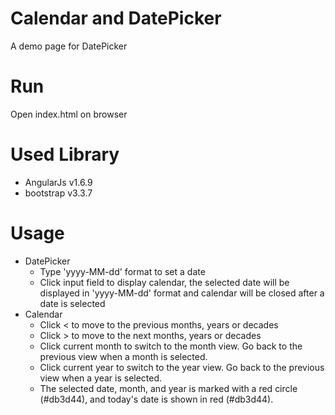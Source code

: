 # Calendar and DatePicker
A demo page for DatePicker

# Run
Open index.html on browser

# Used Library
* AngularJs v1.6.9
* bootstrap v3.3.7

# Usage
* DatePicker
  + Type 'yyyy-MM-dd' format to set a date
  + Click input field to display calendar, the selected date will be displayed in 'yyyy-MM-dd' format and calendar will be closed after a date is selected
* Calendar
  + Click < to move to the previous months, years or decades
  + Click > to move to the next months, years or decades
  + Click current month to switch to the month view. Go back to the previous view when a month is selected.
  + Click current year to switch to the year view. Go back to the previous view when a year is selected.
  + The selected date, month, and year is marked with a red circle (#db3d44), and today's date is shown in red (#db3d44).
  
  
  
